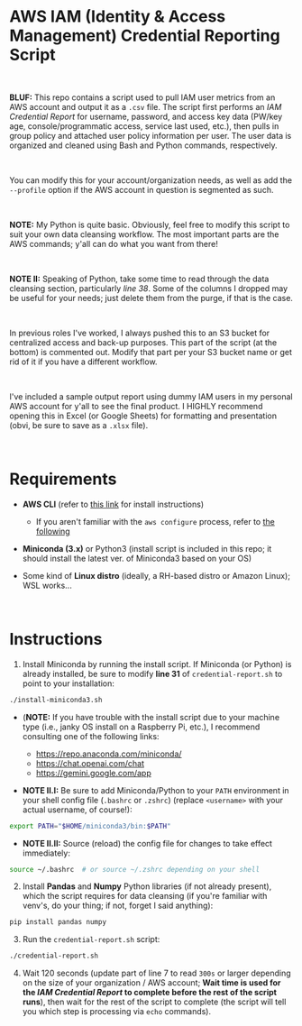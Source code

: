 # AWS IAM (Identity & Access Management) Credential Reporting Script

<br>

**BLUF:** This repo contains a script used to pull IAM user metrics from an AWS account and output it as a ```.csv``` file. The script first performs an _IAM Credential Report_ for username, password, and access key data (PW/key age, console/programmatic access, service last used, etc.), then pulls in group policy and attached user policy information per user. The user data is organized and cleaned using Bash and Python commands, respectively.

<br>

You can modify this for your account/organization needs, as well as add the ```--profile``` option if the AWS account in question is segmented as such.

<br>

**NOTE:** My Python is quite basic. Obviously, feel free to modify this script to suit your own data cleansing workflow. The most important parts are the AWS commands; y'all can do what you want from there!

<br>

**NOTE II:** Speaking of Python, take some time to read through the data cleansing section, particularly _line 38_. Some of the columns I dropped may be useful for your needs; just delete them from the purge, if that is the case.

<br>

In previous roles I've worked, I always pushed this to an S3 bucket for centralized access and back-up purposes. This part of the script (at the bottom) is commented out. Modify that part per your S3 bucket name or get rid of it if you have a different workflow.

<br>

I've included a sample output report using dummy IAM users in my personal AWS account for y'all to see the final product. I HIGHLY recommend opening this in Excel (or Google Sheets) for formatting and presentation (obvi, be sure to save as a ```.xlsx``` file).

<br>

# Requirements

* **AWS CLI** (refer to [this link](https://docs.aws.amazon.com/cli/latest/userguide/getting-started-install.html) for install instructions)
   * If you aren't familiar with the ```aws configure``` process, refer to [the following](https://docs.aws.amazon.com/cli/latest/userguide/cli-chap-configure.html)

* **Miniconda (3.x)** or Python3 (install script is included in this repo; it should install the latest ver. of Miniconda3 based on your OS)

* Some kind of **Linux distro** (ideally, a RH-based distro or Amazon Linux); WSL works...

<br>

# Instructions

1) Install Miniconda by running the install script. If Miniconda (or Python) is already installed, be sure to modify **line 31** of ```credential-report.sh``` to point to your installation:

```bash
./install-miniconda3.sh
```
   * (**NOTE:** If you have trouble with the install script due to your machine type (i.e., janky OS install on a Raspberry Pi, etc.), I recommend consulting one of the following links:
      * https://repo.anaconda.com/miniconda/
      * https://chat.openai.com/chat
      * https://gemini.google.com/app

   * **NOTE II.I:** Be sure to add Miniconda/Python to your ```PATH``` environment in your shell config file (```.bashrc``` or ```.zshrc```) (replace ```<username>``` with your actual username, of course!):

```bash
export PATH="$HOME/miniconda3/bin:$PATH"
```

   * **NOTE II.II:** Source (reload) the config file for changes to take effect immediately:

```bash
source ~/.bashrc  # or source ~/.zshrc depending on your shell
```


2) Install **Pandas** and **Numpy** Python libraries (if not already present), which the script requires for data cleansing (if you're familiar with venv's, do your thing; if not, forget I said anything):

```bash
pip install pandas numpy
```

3) Run the ```credential-report.sh``` script:

```bash
./credential-report.sh
```

4) Wait 120 seconds (update part of line 7 to read ```300s``` or larger depending on the size of your organization / AWS account; **Wait time is used for the _IAM Credential Report_ to complete before the rest of the script runs**), then wait for the rest of the script to complete (the script will tell you which step is processing via ```echo``` commands).
